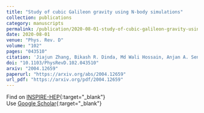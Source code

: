 ```yaml
---
title: "Study of cubic Galileon gravity using N-body simulations"
collection: publications
category: manuscripts
permalink: /publication/2020-08-01-study-of-cubic-galileon-gravity-using-n-body-simulations
date: 2020-08-01
venue: "Phys. Rev. D"
volume: "102"
pages: "043510"
citation: 'Jiajun Zhang, Bikash R. Dinda, Md Wali Hossain, Anjan A. Sen, Wentao Luo, "Study of cubic Galileon gravity using N-body simulations." Phys. Rev. D, 102, 043510 (2020).'
doi: "10.1103/PhysRevD.102.043510"
arxiv: "2004.12659"
paperurl: "https://arxiv.org/abs/2004.12659"
url_pdf: "https://arxiv.org/pdf/2004.12659"
---
```


Find on [INSPIRE-HEP](https://inspirehep.net/literature?q=arXiv%3A2004.12659){:target="_blank"}  
Use [Google Scholar](https://scholar.google.com/scholar?q=Study+of+cubic+Galileon+gravity+using+N-body+simulations){:target="_blank"}
